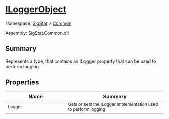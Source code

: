 # [ILoggerObject](./ILoggerObject.md)

Namespace: [SigStat]() > [Common](./README.md)

Assembly: SigStat.Common.dll

## Summary
Represents a type, that contains an ILogger property that can be used to perform logging.

## Properties

| Name | Summary | 
| --- | --- | 
|<img width=200/> <sub>Logger</sub> | <sub>Gets or sets the ILogger implementation used to perform logging</sub> | <br>


